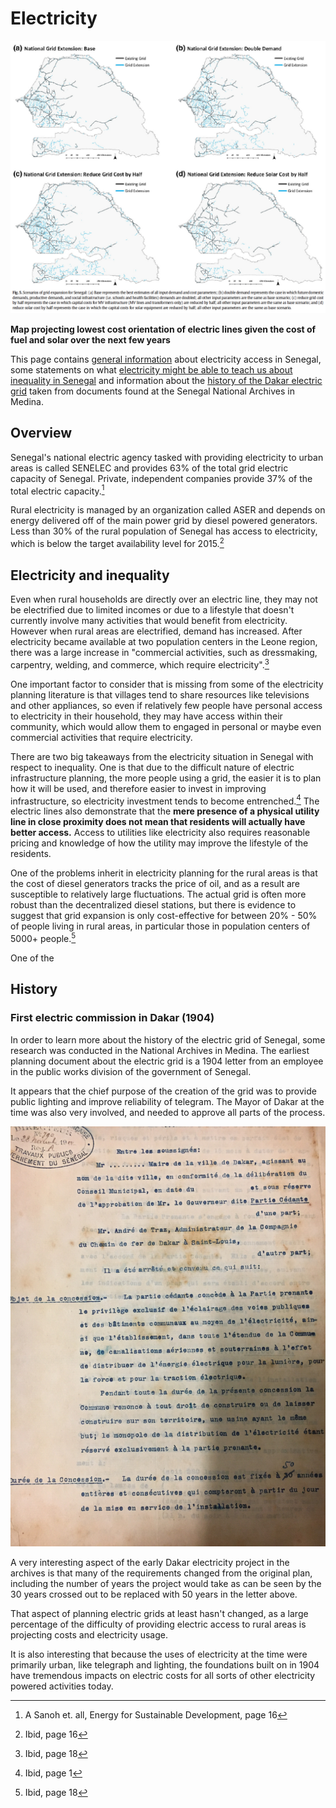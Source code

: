 # Electricity
![Archive Map](./Resources/Electricity/Electric_trajectory_senegal.png)

**Map projecting lowest cost orientation of electric lines given the cost of fuel and solar over the next few years**

This page contains [general information](#overview) about electricity access in Senegal, some statements on what [electricity might be able to teach us about inequality in Senegal](#electricity-and-inequality) and information about the [history of the Dakar electric grid](#history) taken from documents found at the Senegal National Archives in Medina.

## Overview
Senegal's national electric agency tasked with providing electricity to urban areas is called SENELEC and provides 63% of the total grid electric capacity of Senegal. Private, independent companies provide 37% of the total electric capacity.[^1]

Rural electricity is managed by an organization called ASER and depends on energy delivered off of the main power grid by diesel powered generators. Less than 30% of the rural population of Senegal has access to electricity, which is below the target availability level for 2015.[^2]

## Electricity and inequality
Even when rural households are directly over an electric line, they may not be electrified due to limited incomes or due to a lifestyle that doesn't currently involve many activities that would benefit from electricity. However when rural areas are electrified, demand has increased. After electricity became available at two population centers in the Leone region, there was a large increase in "commercial activities, such as dressmaking, carpentry, welding, and
commerce, which require electricity".[^3]

One important factor to consider that is missing from some of the electricity planning literature is that villages tend to share resources like televisions and other appliances, so even if relatively few people have personal access to electricity in their household, they may have access within their community, which would allow them to engaged in personal or maybe even commercial activities that require electricity.

There are two big takeaways from the electricity situation in Senegal with respect to inequality. One is that due to the difficult nature of electric infrastructure planning, the more people using a grid, the easier it is to plan how it will be used, and therefore easier to invest in improving infrastructure, so electricity investment tends to become entrenched.[^4] The electric lines also demonstrate that the **mere presence of a physical utility line in close proximity does not mean that residents will actually have better access.** Access to utilities like electricity also requires reasonable pricing and knowledge of how the utility may improve the lifestyle of the residents.

One of the problems inherit in electricity planning for the rural areas is that the cost of diesel generators tracks the price of oil, and as a result are susceptible to relatively large fluctuations. The actual grid is often more robust than the decentralized diesel stations, but there is evidence to suggest that grid expansion is only cost-effective for between 20% - 50% of people living in rural areas, in particular those in population centers of 5000+ people.[^5]

One of the

## History
### First electric commission in Dakar (1904)
In order to learn more about the history of the electric grid of Senegal, some research was conducted in the National Archives in Medina. The earliest planning document about the electric grid is a 1904 letter from an employee in the public works division of the government of Senegal.

It appears that the chief purpose of the creation of the grid was to provide public lighting and improve reliability of telegram. The Mayor of Dakar at the time was also very involved, and needed to approve all parts of the process.

![Archive Map](./Resources/Electricity/Archives/IMG_0270.jpg)

A very interesting aspect of the early Dakar electricity project in the archives is that many of the requirements changed from the original plan, including the number of years the project would take as can be seen by the 30 years crossed out to be replaced with 50 years in the letter above.

That aspect of planning electric grids at least hasn't changed, as a large percentage of the difficulty of providing electric access to rural areas is projecting costs and electricity usage.

It is also interesting that because the uses of electricity at the time were primarily urban, like telegraph and lighting, the foundations built on in 1904 have tremendous impacts on electric costs for all sorts of other electricity powered activities today.

[^1]: A Sanoh et. all, Energy for Sustainable Development, page 16
[^2]: Ibid, page 16
[^3]: Ibid, page 18
[^4]: Ibid, page 1
[^5]: Ibid, page 18
